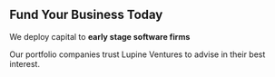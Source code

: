 ## Fund Your Business Today

We deploy capital to **early stage software firms**

Our portfolio companies trust Lupine Ventures to advise in their best interest.

